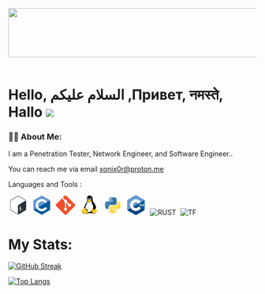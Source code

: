 <img src="https://media.giphy.com/media/8WeatsYCC54TC/giphy.gif" width="1000" height="100" />
<img src="https://komarev.com/ghpvc/?username=xonix0r&style=flat-square&color=blue" alt="" />

<h1>
  Hello, السلام عليكم ,Привет, नमस्ते, Hallo 
<img src="https://media.giphy.com/media/hvRJCLFzcasrR4ia7z/giphy.gif" width="30px"/>
</h1>




### :man_technologist: About Me:

I am a Penetration Tester, Network Engineer, and Software Engineer..

You can reach me via email xonix0r@proton.me

Languages and Tools :

<div>
  <img src="https://github.com/devicons/devicon/blob/master/icons/bash/bash-original.svg" title="BASH" alt="BASH" width="40" height="40"/>&nbsp;
   <img src="https://github.com/devicons/devicon/blob/master/icons/c/c-original.svg" title="C" alt="C" width="40" height="40"/>&nbsp;
   <img src="https://github.com/devicons/devicon/blob/master/icons/git/git-original.svg" title="GIT" alt="GIT" width="40" height="40"/>&nbsp;
   <img src="https://github.com/devicons/devicon/blob/master/icons/linux/linux-original.svg" title="LINUX" alt="LINUX" width="40" height="40"/>&nbsp;
   <img src="https://github.com/devicons/devicon/blob/master/icons/python/python-original.svg" title="PYTHON" alt="PYTHON" width="40" height="40"/>&nbsp;
   <img src="https://github.com/devicons/devicon/blob/master/icons/cplusplus/cplusplus-original.svg" title="C++" alt="C++" width="40" height="40"/>&nbsp;  
   <img src"https://github.com/devicons/devicon/blob/master/icons/rust/rust-plain.svg" title="RUST" alt="RUST" width="40" height="40"/>&nbsp;
   <img src"https://github.com/devicons/devicon/blob/master/icons/tensorflow/tensorflow-original.svg" title="TF" alt="TF" width="40" height="40"
  
  </div>

# My Stats:

[![GitHub Streak](http://github-readme-streak-stats.herokuapp.com?user=xonix0r&theme=dark&background=000000)](https://git.io/streak-stats)

[![Top Langs](https://github-readme-stats.vercel.app/api/top-langs/?username=xonix0r&layout=compact&theme=vision-friendly-dark)](https://github.com/anuraghazra/github-readme-stats)
